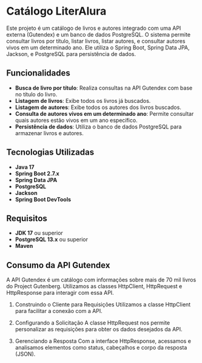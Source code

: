 # Catálogo LiterAlura

Este projeto é um catálogo de livros e autores integrado com uma API externa (Gutendex) e um banco de dados PostgreSQL. O sistema permite consultar livros por título, listar livros, listar autores, e consultar autores vivos em um determinado ano. Ele utiliza o Spring Boot, Spring Data JPA, Jackson, e PostgreSQL para persistência de dados.

## Funcionalidades

- **Busca de livro por título**: Realiza consultas na API Gutendex com base no título do livro.
- **Listagem de livros**: Exibe todos os livros já buscados.
- **Listagem de autores**: Exibe todos os autores dos livros buscados.
- **Consulta de autores vivos em um determinado ano**: Permite consultar quais autores estão vivos em um ano específico.
- **Persistência de dados**: Utiliza o banco de dados PostgreSQL para armazenar livros e autores.

## Tecnologias Utilizadas

- **Java 17**
- **Spring Boot 2.7.x**
- **Spring Data JPA**
- **PostgreSQL**
- **Jackson**
- **Spring Boot DevTools**

## Requisitos

- **JDK 17** ou superior
- **PostgreSQL 13.x** ou superior
- **Maven**

## Consumo da API Gutendex
A API Gutendex é um catálogo com informações sobre mais de 70 mil livros do Project Gutenberg. Utilizamos as classes HttpClient, HttpRequest e HttpResponse para interagir com essa API.

1. Construindo o Cliente para Requisições
Utilizamos a classe HttpClient para facilitar a conexão com a API.

2. Configurando a Solicitação
A classe HttpRequest nos permite personalizar as requisições para obter os dados desejados da API.

3. Gerenciando a Resposta
Com a interface HttpResponse, acessamos e analisamos elementos como status, cabeçalhos e corpo da resposta (JSON).

